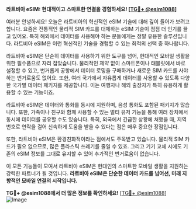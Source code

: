 **라트비아 eSIM: 현대적이고 스마트한 연결을 경험하세요! [[TG💪+ @esim1088](https://t.me/s/esim1088)]**

여러분 안녕하세요! 오늘은 라트비아의 혁신적인 eSIM 기술에 대해 깊이 들어가 보려고 합니다. 요즘은 전통적인 물리적 SIM 카드를 대체하는 eSIM 기술이 점점 더 인기를 끌고 있어요. 특히 해외에서 데이터를 사용해야 하는 분들에게는 정말 유용한 솔루션입니다. 라트비아 eSIM은 이런 혁신적인 기술을 경험할 수 있는 최적의 선택 중 하나랍니다.

라트비아 eSIM은 단순히 데이터를 사용하기 위한 도구를 넘어, 현대적인 모바일 생활을 위한 필수품으로 자리 잡았습니다. 물리적인 제약 없이 스마트폰이나 태블릿에서 바로 설정할 수 있고, 번거롭게 공항에서 데이터 로밍을 구매하거나 새로운 SIM 카드를 사야 하는 번거로움도 없어요. 또한, 여러 국가에서 자유롭게 데이터를 사용할 수 있도록 다양한 국가별 데이터 패키지를 제공합니다. 이는 여행자나 해외 출장자가 특히 유용하게 활용할 수 있는 기능이죠.

라트비아 eSIM은 데이터와 통화를 동시에 지원하며, 음성 통화도 포함된 패키지가 많습니다. 또한, 가족이나 친구와 함께 사용할 수 있는 멀티 유저 기능을 통해 여러 장치에서 동시에 데이터를 공유할 수도 있습니다. 특히, 외국에서 긴급한 상황에 처했을 때, 지역 번호로 연락을 걸어 신속하게 도움을 받을 수 있다는 점은 매우 중요한 장점입니다.

또한, 라트비아 eSIM은 환경친화적이라는 점에서도 주목받고 있습니다. 물리적 SIM 카드가 필요 없으므로, 많은 플라스틱 쓰레기를 줄일 수 있죠. 그리고 기기 교체 시에도 기존의 eSIM 정보를 그대로 유지할 수 있어 추가적인 번거로움이 없습니다. 

이 모든 기능들이 모여서 라트비아 eSIM은 현대인의 스마트한 모바일 생활을 지원하는 강력한 파트너가 될 것입니다. **라트비아 eSIM은 단순한 데이터 카드를 넘어선, 미래 지향적인 모바일 연결의 시작입니다.**

**TG💪+ @esim1088에서 더 많은 정보를 확인하세요!** [[TG💪+ @esim1088](https://t.me/s/esim1088)]  
![Image](https://i.postimg.cc/Y0z9fWf4/image.png)